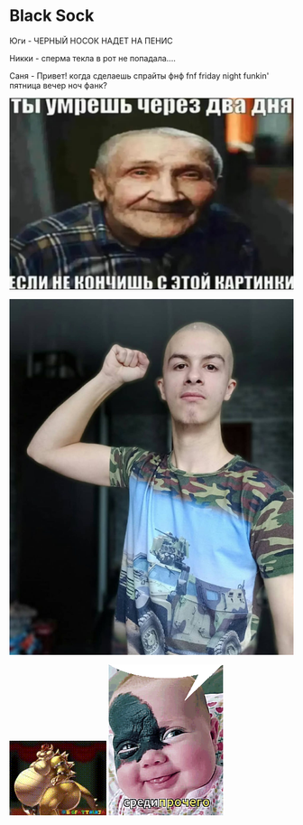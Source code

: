 # Black Sock
Юги - ЧЕРНЫЙ НОСОК НАДЕТ НА ПЕНИС

Никки - сперма текла в рот не попадала....

Саня - Привет! когда сделаешь спрайты фнф fnf friday night funkin' пятница вечер ноч фанк?

![Дед](бля/кончил.jpg)

![Иван](бля/photo_2025-07-02_23-22-58.jpg)

![Боузер](бля/bowser-bowser-fart.gif)
![аетос](бля/attachment.gif)